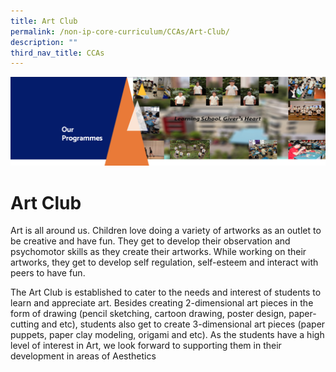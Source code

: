 ```yaml
---
title: Art Club
permalink: /non-ip-core-curriculum/CCAs/Art-Club/
description: ""
third_nav_title: CCAs
---
```

![](/images/OurProgrammes1.png)

Art Club
========




Art is all around us. Children love doing a variety of artworks as an outlet to be creative and have fun. They get to develop their observation and psychomotor skills as they create their artworks. While working on their artworks, they get to develop self regulation, self-esteem and interact with peers to have fun.  

  

The Art Club is established to cater to the needs and interest of students to learn and appreciate art. Besides creating 2-dimensional art pieces in the form of drawing (pencil sketching, cartoon drawing, poster design, paper-cutting and etc), students also get to create 3-dimensional art pieces (paper puppets, paper clay modeling, origami and etc). As the students have a high level of interest in Art, we look forward to supporting them in their development in areas of Aesthetics